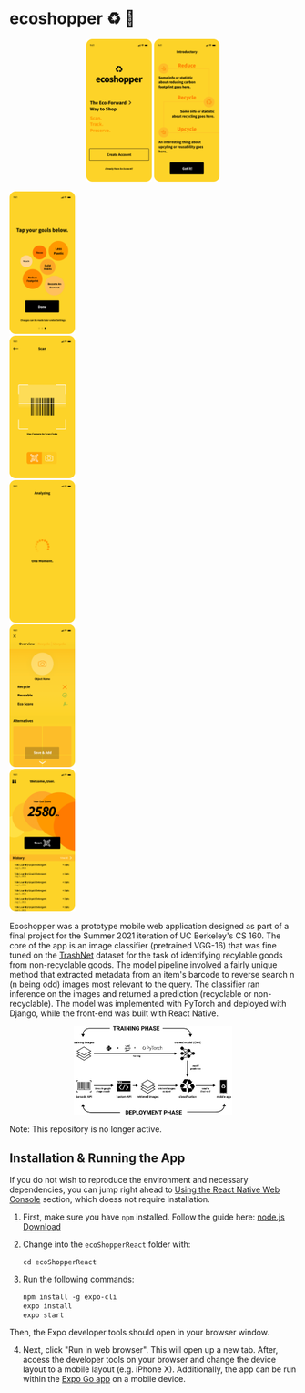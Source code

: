 

# ecoshopper ♻️ 🛒

<p align="center" >
  <img src="assets/frame-1.png" width="auto" height=250px style="display: inline;">
  <img src="assets/frame-2.png" width="auto" height=250px style="display: inline;">
  <div>

  </div>
  <div>

  </div>
  <div>
    <img src="assets/frame-3.png" width="auto" height=250px style="display: inline;">
  </div>
  <div>
    <img src="assets/frame-4.png" width="auto" height=250px style="display: inline;">
  </div>
  <div>
    <img src="assets/frame-5.png" width="auto" height=250px style="display: inline;">
  </div>
  <div>
    <img src="assets/frame-6.png" width="auto" height=250px style="display: inline;">
  </div>
  <div>
    <img src="assets/frame-7.png" width="auto" height=250px style="display: inline;">
  </div>
</div>




Ecoshopper was a prototype mobile web application designed as part of a final project for the Summer 2021 iteration of UC Berkeley's CS 160. The core of the app is an image classifier (pretrained VGG-16) that was fine tuned on the [TrashNet](https://github.com/garythung/trashnet#trashnet) dataset for the task of identifying recylable goods from non-recyclable goods. The model pipeline involved a fairly unique method that extracted metadata from an item's barcode to reverse search n (n being odd) images most relevant to the query. The classifier ran inference on the images and returned a prediction (recyclable or non-recyclable). The model was implemented with PyTorch and deployed with Django, while the front-end was built with React Native.

<div style="text-align: center">
  <img src="assets/pipeline.png" width="55%" height="auto">
</div>

</div>





Note: This repository is no longer active.</div>



## Installation & Running the App

If you do not wish to reproduce the environment and necessary dependencies, you can jump right ahead to [Using the React Native Web Console](#use-the-react-native-web-console) section, which doess not require installation.

1. First, make sure you have `npm` installed. Follow the guide here: [node.js Download](https://nodejs.org/en/download/)

2. Change into the `ecoShopperReact` folder with:

   ```
   cd ecoShopperReact
   ```

3. Run the following commands:

   ```
   npm install -g expo-cli
   expo install
   expo start
   ```

Then, the Expo developer tools should open in your browser window.

4. Next, click "Run in web browser". This will open up a new tab. After, access the developer tools on your browser and change the device layout to a mobile layout (e.g. iPhone X). Additionally, the app can be run within the [Expo Go app](https://expo.dev/tools#client) on a mobile device.

